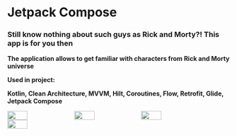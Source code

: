 # Jetpack Compose
### Still know nothing about such guys as Rick and Morty?! This app is for you then

**The application allows to get familiar with characters from Rick and Morty universe**

**Used in project:**

**Kotlin, Clean Architecture, MVVM, Hilt, Coroutines, Flow, 
Retrofit, Glide, Jetpack Compose**

<div style="display:flex;flex-wrap:wrap;">
<img src="https://github.com/VladimirMityugov/compose_app/assets/118269028/36ed1715-9f2e-4c92-b508-e0e7b8aa78e4" width=30% height=30%>
<img src="https://github.com/VladimirMityugov/compose_app/assets/118269028/f4ea8c8e-6719-41fa-95b6-9aaa02e1cb2e" width=30% height=30%>
<img src="https://github.com/VladimirMityugov/compose_app/assets/118269028/c7619235-2398-43cc-8aea-d53ae963050e" width=30% height=30%>
</div>

<div style="display:flex;flex-wrap:wrap;">
<img src="https://github.com/VladimirMityugov/compose_app/assets/118269028/13b2cecf-c0d6-4e8e-b739-acab9e97488b" width=30% height=30%>
</div>

